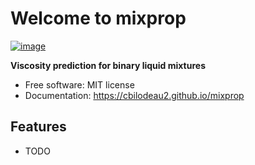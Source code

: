 # Welcome to mixprop


[![image](https://img.shields.io/pypi/v/mixprop.svg)](https://pypi.python.org/pypi/mixprop)


**Viscosity prediction for binary liquid mixtures**


-   Free software: MIT license
-   Documentation: <https://cbilodeau2.github.io/mixprop>
    

## Features

-   TODO
